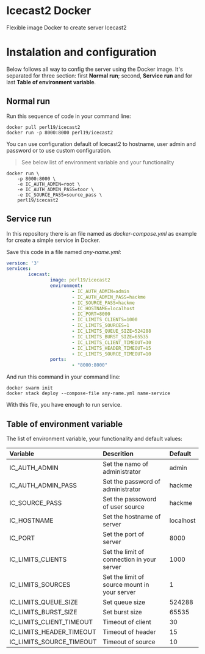 # Icecast2 Docker

Flexible image Docker to create server Icecast2

# Instalation and configuration
Below follows all way to config the server using the Docker image. It's separated for three section: first **Normal run**; second, **Service run** and for last **Table of environment variable**.

## Normal run
Run this sequence of code in your command line:
```shell
docker pull perl19/icecast2
docker run -p 8000:8000 perl19/icecast2
```

You can use configuration default of Icecast2 to hostname, user admin and password or to use custom configuration.

> See below list of environment variable and your functionality

```shell
docker run \
    -p 8000:8000 \
    -e IC_AUTH_ADMIN=root \
    -e IC_AUTH_ADMIN_PASS=toor \
    -e IC_SOURCE_PASS=source_pass \
    perl19/icecast2
```

## Service run
In this repository there is an file named as *docker-compose.yml* as example for create a simple service in Docker.

Save this code in a file named *any-name.yml*:
```yml
version: '3'
services:
        icecast:
                image: perl19/icecast2
                environment:
                        - IC_AUTH_ADMIN=admin
                        - IC_AUTH_ADMIN_PASS=hackme
                        - IC_SOURCE_PASS=hackme
                        - IC_HOSTNAME=localhost
                        - IC_PORT=8000
                        - IC_LIMITS_CLIENTS=1000
                        - IC_LIMITS_SOURCES=1
                        - IC_LIMITS_QUEUE_SIZE=524288
                        - IC_LIMITS_BURST_SIZE=65535
                        - IC_LIMITS_CLIENT_TIMEOUT=30
                        - IC_LIMITS_HEADER_TIMEOUT=15
                        - IC_LIMITS_SOURCE_TIMEOUT=10
                ports:
                        - "8000:8000"
```
And run this command in your command line:
```shell
docker swarm init
docker stack deploy --compose-file any-name.yml name-service
```

With this file, you have enough to run service.

## Table of environment variable
The list of environment variable, your functionality and default values:

|Variable|Descrition|Default|
|:---|:---|:---|
|IC_AUTH_ADMIN|Set the namo of administrator|admin|
|IC_AUTH_ADMIN_PASS|Set the password of administrator|hackme|
|IC_SOURCE_PASS|Set the passoword of user source|hackme|
|IC_HOSTNAME|Set the hostname of server|localhost|
|IC_PORT|Set the port of server|8000|
|IC_LIMITS_CLIENTS|Set the limit of connection in your server|1000|
|IC_LIMITS_SOURCES|Set the limit of source mount in your server|1|
|IC_LIMITS_QUEUE_SIZE|Set queue size|524288|
|IC_LIMITS_BURST_SIZE|Set burst size|65535|
|IC_LIMITS_CLIENT_TIMEOUT|Timeout of client|30|
|IC_LIMITS_HEADER_TIMEOUT|Timeout of header|15|
|IC_LIMITS_SOURCE_TIMEOUT|Timeout of source|10|
